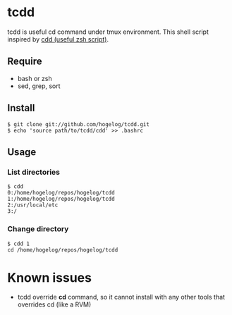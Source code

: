 # tcdd

tcdd is useful cd command under tmux environment. This shell script inspired by [cdd (useful zsh script)](https://secon.dev/entry/20080218/1203303528/).


## Require
- bash or zsh
- sed, grep, sort

## Install
```console
$ git clone git://github.com/hogelog/tcdd.git
$ echo 'source path/to/tcdd/cdd' >> .bashrc
```

## Usage
### List directories
```console
$ cdd
0:/home/hogelog/repos/hogelog/tcdd
1:/home/hogelog/repos/hogelog/tcdd
2:/usr/local/etc
3:/
```

### Change directory
```console
$ cdd 1
cd /home/hogelog/repos/hogelog/tcdd
```

# Known issues
- tcdd override **cd** command, so it cannot install with any other tools that overrides cd (like a RVM)
